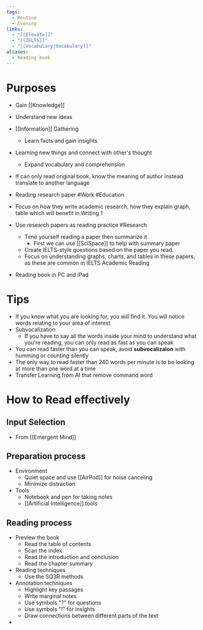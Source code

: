 ```yaml
---
tags:
  - Routine
  - Evening
links:
  - "[[Elevate]]"
  - "[[IELTS]]"
  - "[[Vocabulary|Vocabulary]]"
aliases:
  - Reading book
---
```

# Purposes

- Gain [[Knowledge]]
- Understand new ideas
- [[Information]] Gathering
	- Learn facts and gain insights
- Learning new things and connect with other's thought
	- Expand vocabulary and comprehension

- If can only read original book, know the meaning of author instead translate to another language



- Reading research paper #Work #Education
- Focus on how they write academic research, how they explain graph, table which will benefit in Writing 1
- Use research papers as reading practice #Research
	- Time yourself reading a paper then summarize it
		- First we can use [[SciSpace]] to help with summary paper
	- Create IELTS-style questions based on the paper you read.
	- Focus on understanding graphs, charts, and tables in these papers, as these are common in IELTS Academic Reading

- Reading book in PC and iPad

# Tips

- If you know what you are looking for, you will find it. You will notice words relating to your area of interest
- Subvocalization
	- If you have to say all the words inside your mind to understand what you're reading, you can only read as fast as you can speak
- You can read faster than you can speak, avoid **subvocalizaion** with humming or counting silently
- The only way to read faster than 240 words per minute is to be looking at more than one word at a time
- Transfer Learning from AI that remove command word

# How to Read effectively

## Input Selection

- From [[Emergent Mind]]

## Preparation process

- Environment
	- Quiet space and use [[AirPod]] for noise canceling
	- Minimize distraction
- Tools
	- Notebook and pen for taking notes
	- [[Artificial Intelligence]] tools



## Reading process

- Preview the book
	- Read the table of contents
	- Scan the index
	- Read the introduction and conclusion
	- Read the chapter summary
- Reading techniques
	- Use the SQ3R methods
- Annotation techniques
	- Highlight key passages
	- Write marginal notes
	- Use symbols "?" for questions
	- Use symbols "!" for insights
	- Draw connections between different parts of the text
- 